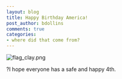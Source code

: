 ```yaml
---
layout: blog
title: Happy Birthday America!
post_author: bdollins
comments: true
categories:
- where did that come from?
---
```


<img alt="flag_clay.png" src="http://geobabble.files.wordpress.com/2007/07/flag_clay.png" />

?I hope everyone has a safe and happy 4th.